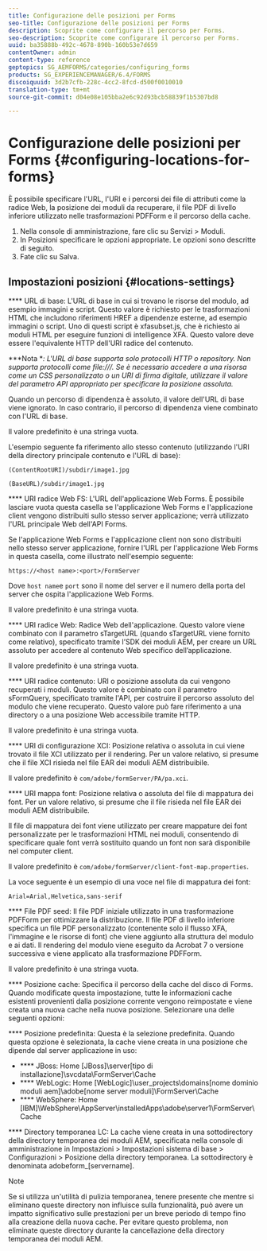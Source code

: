 ```yaml
---
title: Configurazione delle posizioni per Forms
seo-title: Configurazione delle posizioni per Forms
description: Scoprite come configurare il percorso per Forms.
seo-description: Scoprite come configurare il percorso per Forms.
uuid: ba35888b-492c-4678-890b-160b53e7d659
contentOwner: admin
content-type: reference
geptopics: SG_AEMFORMS/categories/configuring_forms
products: SG_EXPERIENCEMANAGER/6.4/FORMS
discoiquuid: 3d2b7cfb-228c-4cc2-8fcd-d500f0010010
translation-type: tm+mt
source-git-commit: d04e08e105bba2e6c92d93bcb58839f1b5307bd8

---
```



# Configurazione delle posizioni per Forms {#configuring-locations-for-forms}

È possibile specificare l&#39;URL, l&#39;URI e i percorsi dei file di attributi come la radice Web, la posizione dei moduli da recuperare, il file PDF di livello inferiore utilizzato nelle trasformazioni PDFForm e il percorso della cache.

1. Nella console di amministrazione, fare clic su Servizi > Moduli.
1. In Posizioni specificare le opzioni appropriate. Le opzioni sono descritte di seguito.
1. Fate clic su Salva.

## Impostazioni posizioni {#locations-settings}

**** URL di base: L&#39;URL di base in cui si trovano le risorse del modulo, ad esempio immagini e script. Questo valore è richiesto per le trasformazioni HTML che includono riferimenti HREF a dipendenze esterne, ad esempio immagini o script. Uno di questi script è xfasubset.js, che è richiesto ai moduli HTML per eseguire funzioni di intelligence XFA. Questo valore deve essere l&#39;equivalente HTTP dell&#39;URI radice del contenuto.

***Nota **: L&#39;URL di base supporta solo protocolli HTTP o repository. Non supporta protocolli come file:///. Se è necessario accedere a una risorsa come un CSS personalizzato o un URI di firma digitale, utilizzare il valore del parametro API appropriato per specificare la posizione assoluta.*

Quando un percorso di dipendenza è assoluto, il valore dell&#39;URL di base viene ignorato. In caso contrario, il percorso di dipendenza viene combinato con l&#39;URL di base.

Il valore predefinito è una stringa vuota.

L&#39;esempio seguente fa riferimento allo stesso contenuto (utilizzando l&#39;URI della directory principale contenuto e l&#39;URL di base):

`(ContentRootURI)/subdir/image1.jpg`

`(BaseURL)/subdir/image1.jpg`

**** URI radice Web FS: L&#39;URL dell&#39;applicazione Web Forms. È possibile lasciare vuota questa casella se l&#39;applicazione Web Forms e l&#39;applicazione client vengono distribuiti sullo stesso server applicazione; verrà utilizzato l&#39;URL principale Web dell&#39;API Forms.

Se l&#39;applicazione Web Forms e l&#39;applicazione client non sono distribuiti nello stesso server applicazione, fornire l&#39;URL per l&#39;applicazione Web Forms in questa casella, come illustrato nell&#39;esempio seguente:

`https://<host name>:<port>/FormServer`

Dove `host name`e `port` sono il nome del server e il numero della porta del server che ospita l&#39;applicazione Web Forms.

Il valore predefinito è una stringa vuota.

**** URI radice Web: Radice Web dell&#39;applicazione. Questo valore viene combinato con il parametro sTargetURL (quando sTargetURL viene fornito come relativo), specificato tramite l’SDK dei moduli AEM, per creare un URL assoluto per accedere al contenuto Web specifico dell’applicazione.

Il valore predefinito è una stringa vuota.

**** URI radice contenuto: URI o posizione assoluta da cui vengono recuperati i moduli. Questo valore è combinato con il parametro sFormQuery, specificato tramite l&#39;API, per costruire il percorso assoluto del modulo che viene recuperato. Questo valore può fare riferimento a una directory o a una posizione Web accessibile tramite HTTP.

Il valore predefinito è una stringa vuota.

**** URI di configurazione XCI: Posizione relativa o assoluta in cui viene trovato il file XCI utilizzato per il rendering. Per un valore relativo, si presume che il file XCI risieda nel file EAR dei moduli AEM distribuibile.

Il valore predefinito è `com/adobe/formServer/PA/pa.xci`.

**** URI mappa font: Posizione relativa o assoluta del file di mappatura dei font. Per un valore relativo, si presume che il file risieda nel file EAR dei moduli AEM distribuibile.

Il file di mappatura dei font viene utilizzato per creare mappature dei font personalizzate per le trasformazioni HTML nei moduli, consentendo di specificare quale font verrà sostituito quando un font non sarà disponibile nel computer client.

Il valore predefinito è `com/adobe/formServer/client-font-map.properties`.

La voce seguente è un esempio di una voce nel file di mappatura dei font:

`Arial=Arial,Helvetica,sans-serif`

**** File PDF seed: Il file PDF iniziale utilizzato in una trasformazione PDFForm per ottimizzare la distribuzione. Il file PDF di livello inferiore specifica un file PDF personalizzato (contenente solo il flusso XFA, l&#39;immagine e le risorse di font) che viene aggiunto alla struttura del modulo e ai dati. Il rendering del modulo viene eseguito da Acrobat 7 o versione successiva e viene applicato alla trasformazione PDFForm.

Il valore predefinito è una stringa vuota.

**** Posizione cache: Specifica il percorso della cache del disco di Forms. Quando modificate questa impostazione, tutte le informazioni cache esistenti provenienti dalla posizione corrente vengono reimpostate e viene creata una nuova cache nella nuova posizione. Selezionare una delle seguenti opzioni:

**** Posizione predefinita: Questa è la selezione predefinita. Quando questa opzione è selezionata, la cache viene creata in una posizione che dipende dal server applicazione in uso:

* **** JBoss: Home [JBoss]\server\[tipo di installazione]\svcdata\FormServer\Cache
* **** WebLogic: Home [WebLogic]\user_projects\domains\[nome dominio moduli aem]\adobe\[nome server moduli]\FormServer\Cache
* **** WebSphere: Home [IBM]\WebSphere\AppServer\installedApps\adobe\server1\FormServer\Cache

**** Directory temporanea LC: La cache viene creata in una sottodirectory della directory temporanea dei moduli AEM, specificata nella console di amministrazione in Impostazioni > Impostazioni sistema di base > Configurazioni > Posizione della directory temporanea. La sottodirectory è denominata adobeform_[servername].

>[!NOTE]
>
>Se si utilizza un&#39;utilità di pulizia temporanea, tenere presente che mentre si eliminano queste directory non influisce sulla funzionalità, può avere un impatto significativo sulle prestazioni per un breve periodo di tempo fino alla creazione della nuova cache. Per evitare questo problema, non eliminate queste directory durante la cancellazione della directory temporanea dei moduli AEM.

